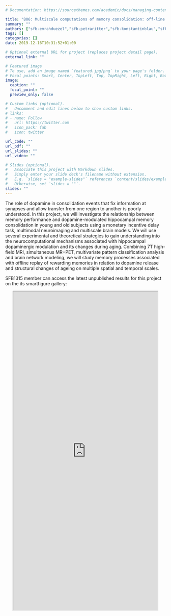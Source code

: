 ```yaml
---
# Documentation: https://sourcethemes.com/academic/docs/managing-content/

title: "B06: Multiscale computations of memory consolidation: off-line replay and dopamine release during wakeful rest following encoding"
summary: ""
authors: ["sfb-emrahduezel","sfb-petraritter","sfb-konstantinblau","sfb-Dorotheahaemmerer","sfb-matthewbetts","sfb-janpaultriebkorn","sfb-yialexyeojin","sfb-Naifengchen"]
tags: []
categories: []
date: 2019-12-16T10:31:52+01:00

# Optional external URL for project (replaces project detail page).
external_link: ""

# Featured image
# To use, add an image named `featured.jpg/png` to your page's folder.
# Focal points: Smart, Center, TopLeft, Top, TopRight, Left, Right, BottomLeft, Bottom, BottomRight.
image:
  caption: ""
  focal_point: ""
  preview_only: false

# Custom links (optional).
#   Uncomment and edit lines below to show custom links.
# links:
# - name: Follow
#   url: https://twitter.com
#   icon_pack: fab
#   icon: twitter

url_code: ""
url_pdf: ""
url_slides: ""
url_video: ""

# Slides (optional).
#   Associate this project with Markdown slides.
#   Simply enter your slide deck's filename without extension.
#   E.g. `slides = "example-slides"` references `content/slides/example-slides.md`.
#   Otherwise, set `slides = ""`.
slides: ""
---
```

<DIV class="article-container" markdown="1">
<DIV class="article-style" markdown="1">
  
The role of dopamine in consolidation events that fix information at synapses and allow transfer from one region to another is poorly understood. In this project, we will investigate the relationship between memory performance and dopamine-modulated hippocampal memory consolidation in young and old subjects using a monetary incentive delay task, multimodal neuroimaging and multiscale brain models. We will use several experimental and theoretical strategies to gain understanding into the neurocomputational mechanisms associated with hippocampal dopaminergic modulation and its changes during aging. Combining 7T high-field MRI, simultaneous MR−PET, multivariate pattern classification analysis and brain network modeling, we will study memory processes associated with offline replay of rewarding memories in relation to dopamine release and structural changes of ageing on multiple spatial and temporal scales.

SFB1315 member can access the latest unpublished results for this project on the its smartfigure gallery: 
</DIV>
</DIV>

<center>
<iframe src ="https://sdash.sourcedata.io/?search=project:B06" height=1000px width=90% ></iframe>
</center>
